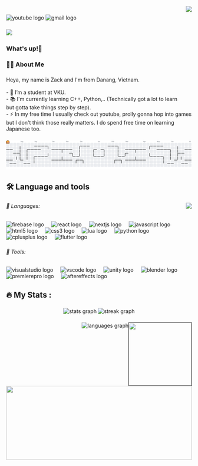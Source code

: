 <img align="right" height="250" src="https://media4.giphy.com/media/v1.Y2lkPTc5MGI3NjExcms1YXQ4cmtrNTVpeXZpOTNyODg3c2hwNWNpdG03ZWRpZWYxNmxzeSZlcD12MV9pbnRlcm5hbF9naWZfYnlfaWQmY3Q9Zw/mCRJDo24UvJMA/giphy.gif"  />

###

<div align="left">
  <img src="https://img.shields.io/static/v1?message=Youtube&logo=youtube&label=&color=FF0000&logoColor=white&labelColor=&style=for-the-badge" height="25" alt="youtube logo"  />
  <img src="https://img.shields.io/static/v1?message=Gmail&logo=gmail&label=&color=D14836&logoColor=white&labelColor=&style=for-the-badge" height="25" alt="gmail logo"  />
</div>

###

<div align="left">
  <img src="https://visitor-badge.laobi.icu/badge?page_id=zacknguyn.zacknguyn&right_color=red"  />
</div>

###

<h3 align="left">What's up!👋</h3>

###

<h3 align="left">👩‍💻  About Me</h3>

###

<p align="left">Heya, my name is Zack and I'm from Danang, Vietnam.<br><br>- 🔭 I’m a student at VKU.<br>- 📚 I'm currently learning C++, Python,.. (Technically got a lot to learn but gotta take things step by step).<br>- ⚡ In my free time I usually check out youtube, prolly gonna hop into  games but I don't think those really matters. I do spend free time on learning Japanese too.</p>

###

<picture>
  <source media="(prefers-color-scheme: dark)" srcset="https://raw.githubusercontent.com/zacknguyn/zacknguyn/output/pacman-contribution-graph-dark.svg">
  <source media="(prefers-color-scheme: light)" srcset="https://raw.githubusercontent.com/zacknguyn/zacknguyn/output/pacman-contribution-graph.svg">
  <img alt="pacman contribution graph" src="https://raw.githubusercontent.com/zacknguyn/zacknguyn/output/pacman-contribution-graph.svg">
</picture>

###

<h2 align="left">🛠 Language and tools</h2>

###

<img align="right" height="230" src="https://media0.giphy.com/media/v1.Y2lkPTc5MGI3NjExbGNhOTJobWs4c3hkenA5OHFiMmtmbTJxdmExZThrYzB1Z2I0aGN2cCZlcD12MV9pbnRlcm5hbF9naWZfYnlfaWQmY3Q9Zw/TfyTBB8BR9G9hg5uJz/giphy.gif"  />

###

<h6 align="left">🔴 Languages:</h6>

###

<div align="left">
  <img src="https://cdn.jsdelivr.net/gh/devicons/devicon/icons/firebase/firebase-plain-wordmark.svg" height="35" alt="firebase logo"  />
  <img width="12" />
  <img src="https://cdn.jsdelivr.net/gh/devicons/devicon/icons/react/react-original.svg" height="35" alt="react logo"  />
  <img width="12" />
  <img src="https://cdn.jsdelivr.net/gh/devicons/devicon/icons/nextjs/nextjs-original.svg" height="35" alt="nextjs logo"  />
  <img width="12" />
  <img src="https://cdn.jsdelivr.net/gh/devicons/devicon/icons/javascript/javascript-original.svg" height="35" alt="javascript logo"  />
  <img width="12" />
  <img src="https://cdn.jsdelivr.net/gh/devicons/devicon/icons/html5/html5-plain.svg" height="35" alt="html5 logo"  />
  <img width="12" />
  <img src="https://cdn.jsdelivr.net/gh/devicons/devicon/icons/css3/css3-plain.svg" height="35" alt="css3 logo"  />
  <img width="12" />
  <img src="https://cdn.jsdelivr.net/gh/devicons/devicon/icons/lua/lua-original.svg" height="35" alt="lua logo"  />
  <img width="12" />
  <img src="https://cdn.jsdelivr.net/gh/devicons/devicon/icons/python/python-original.svg" height="35" alt="python logo"  />
  <img width="12" />
  <img src="https://cdn.jsdelivr.net/gh/devicons/devicon/icons/cplusplus/cplusplus-plain.svg" height="35" alt="cplusplus logo"  />
  <img width="12" />
  <img src="https://cdn.jsdelivr.net/gh/devicons/devicon/icons/flutter/flutter-original.svg" height="35" alt="flutter logo"  />
</div>

###

<h6 align="left">🔴 Tools:</h6>

###

<div align="left">
  <img src="https://cdn.jsdelivr.net/gh/devicons/devicon/icons/visualstudio/visualstudio-plain.svg" height="40" alt="visualstudio logo"  />
  <img width="12" />
  <img src="https://cdn.jsdelivr.net/gh/devicons/devicon/icons/vscode/vscode-original.svg" height="40" alt="vscode logo"  />
  <img width="12" />
  <img src="https://cdn.jsdelivr.net/gh/devicons/devicon/icons/unity/unity-original.svg" height="40" alt="unity logo"  />
  <img width="12" />
  <img src="https://cdn.jsdelivr.net/gh/devicons/devicon/icons/blender/blender-original.svg" height="40" alt="blender logo"  />
  <img width="12" />
  <img src="https://cdn.jsdelivr.net/gh/devicons/devicon/icons/premierepro/premierepro-original.svg" height="40" alt="premierepro logo"  />
  <img width="12" />
  <img src="https://cdn.jsdelivr.net/gh/devicons/devicon/icons/aftereffects/aftereffects-original.svg" height="40" alt="aftereffects logo"  />
</div>

###

<h2 align="left">🔥   My Stats :</h2>

###

<div align="center">
  <img src="https://github-readme-stats.vercel.app/api?username=zacknguyn&hide_title=false&hide_rank=false&show_icons=true&include_all_commits=true&count_private=true&disable_animations=false&theme=solarized-light&locale=en&hide_border=true&order=1" height="160" alt="stats graph"  />
  <img src="https://streak-stats.demolab.com?user=zacknguyn&locale=en&mode=weekly&theme=solarized-light&hide_border=true&border_radius=3&order=3" height="160" alt="streak graph"  />
</div>

###



###

<div align="right">
  <img src="https://github-readme-stats.vercel.app/api/top-langs?username=zacknguyn&locale=en&hide_title=false&layout=compact&card_width=320&langs_count=5&theme=solarized-light&hide_border=false&order=2" height="178" alt="languages graph"  />
  <img align="right" height="170" width="170" style="border: .5px solid;" src="https://media.giphy.com/media/v1.Y2lkPWVjZjA1ZTQ3ZHRxNDVzYWgyeGN3Z3d4ZmQwcGdwbTIxbW5wdXJ1anhkcXpwNmJveiZlcD12MV9naWZzX3NlYXJjaCZjdD1n/Gf1RA1jNSpbbuDE40m/giphy.gif" />
</div>

###

<div align="center">
  <img height="200" width="100%" src="https://media.giphy.com/media/v1.Y2lkPWVjZjA1ZTQ3azJqaGRvaGxyZG1xbXF3MXlhNzYwenR3dHh5eTMxNHN0NmVxY3F4cSZlcD12MV9naWZzX3NlYXJjaCZjdD1n/lKaeQAunM3hZaqsOpj/giphy.gif"  />
</div>

###

